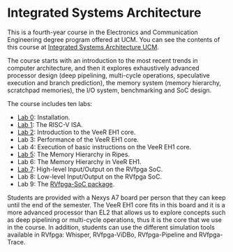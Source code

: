 # Integrated Systems Architecture

This is a fourth-year course in the Electronics and Communication Engineering degree program offered at UCM. You can see the contents of this course at [Integrated Systems Architecture UCM](https://fisicas.ucm.es/data/cont/docs/18-2021-09-01-2021-22%20Gu%C3%ADa%20Docente%20GIEC%20v1.1-157-16091.pdf). 

The course starts with an introduction to the most recent trends in computer architecture, and then it explores exhaustively advanced processor design (deep pipelining, multi-cycle operations, speculative execution and branch prediction), the memory system (memory hierarchy, scratchpad memories), the I/O system, benchmarking and SoC design.

The course includes ten labs:

+ [Lab 0](https://github.com/artecs-group/RVfpga-sim-addons/tree/main/Computer_Organization/Lab0): Installation.
+ [Lab 1](https://github.com/artecs-group/RVfpga-sim-addons/tree/main/Computer_Organization/Lab1): The RISC-V ISA.
+ [Lab 2](https://github.com/artecs-group/RVfpga-sim-addons/tree/main/Computer_Organization/Lab2): Introduction to the VeeR EH1 core.
+ Lab 3: Performance of the VeeR EH1 core.
+ Lab 4: Execution of basic instructions on the VeeR EH1 core.
+ [Lab 5](https://github.com/artecs-group/RVfpga-sim-addons/tree/main/Computer_Organization/Lab3): The Memory Hierarchy in Ripes.
+ Lab 6: The Memory Hierarchy in VeeR EH1.
+ [Lab 7](https://github.com/artecs-group/RVfpga-sim-addons/tree/main/Computer_Organization/Lab4): High-level Input/Output on the RVfpga SoC.
+ Lab 8: Low-level Input/Output on the RVfpga SoC.
+ Lab 9: The [RVfpga-SoC package]((https://university.imgtec.com/rvfpgasoc-download-page-en/)).

Students are provided with a Nexys A7 board per person that they can keep until the end of the semester. The VeeR EH1 core fits in this board and it is a more advanced processor than EL2 that allows us to explore concepts such as deep pipelining or multi-cycle operations, thus it is the core that we use in the course. In addition, students can use the different simulation tools available in RVfpga: Whisper, RVfpga-ViDBo, RVfpga-Pipeline and RVfpga-Trace.
